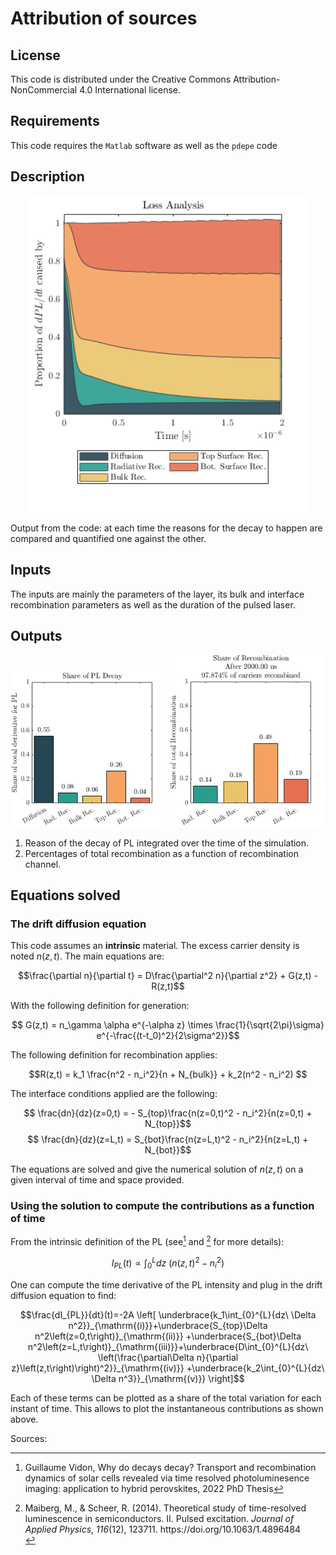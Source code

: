 # Attribution of sources

## License
This code is distributed under the Creative Commons Attribution-NonCommercial 4.0 International license. 

## Requirements
This code requires the `Matlab` software as well as the `pdepe` code
## Description
<p align="center">
  <img width="450"  src="exampleImages/share_decay_over_time.png">
</p>
Output from the code: at each time the reasons for the decay to happen are compared and quantified one against the other.

## Inputs
The inputs are mainly the parameters of the layer, its bulk and interface recombination parameters as well as the duration of the pulsed laser. 

## Outputs

<p align="center">
  <img width="250"  src="exampleImages/share_decay.png">
  <img width="250"  src="exampleImages/share_recombination.png">
</p>

1. Reason of the decay of PL integrated over the time of the simulation.
2. Percentages of total recombination as a function of recombination channel.

## Equations solved
### The drift diffusion equation
This code assumes an **intrinsic** material. The excess carrier density is noted $n(z,t)$. The main equations are:

$$\frac{\partial n}{\partial t} = D\frac{\partial^2 n}{\partial z^2} + G(z,t) - R(z,t)$$

With the following definition for generation:

$$ G(z,t) = n_\gamma \alpha e^{-\alpha z} \times \frac{1}{\sqrt{2\pi}\sigma} e^{-\frac{(t-t_0)^2}{2\sigma^2}}$$

The following definition for recombination applies:

$$R(z,t) = k_1  \frac{n^2 - n_i^2}{n + N_{bulk}} + k_2(n^2 - n_i^2) $$

The interface conditions applied are the following:

$$ \frac{dn}{dz}(z=0,t) = - S_{top}\frac{n(z=0,t)^2 - n_i^2}{n(z=0,t) + N_{top}}$$
$$ \frac{dn}{dz}(z=L,t) = S_{bot}\frac{n(z=L,t)^2 - n_i^2}{n(z=L,t) + N_{bot}}$$

The equations are solved and give the numerical solution of $n(z,t)$ on a given interval of time and space provided. 

### Using the solution to compute the contributions as a function of time
From the intrinsic definition of the PL (see[^1] and [^2] for more details):

$$I_{PL}(t) \propto \int_0^L dz \ (n(z,t)^2-n_i^2)$$

One can compute the time derivative of the PL intensity and plug in the drift diffusion equation to find: 

$$\frac{dI_{PL}}{dt}(t)=-2A \left[ \underbrace{k_1\int_{0}^{L}{dz\ \Delta n^2}}_{\mathrm{(i)}}+\underbrace{S_{top}\Delta n^2\left(z=0,t\right)}_{\mathrm{(ii)}}  +\underbrace{S_{bot}\Delta n^2\left(z=L,t\right)}_{\mathrm{(iii)}}+\underbrace{D\int_{0}^{L}{dz\ \left(\frac{\partial\Delta n}{\partial z}\left(z,t\right)\right)^2}}_{\mathrm{(iv)}} +\underbrace{k_2\int_{0}^{L}{dz\ \Delta n^3}}_{\mathrm{(v)}} \right]$$

Each of these terms can be plotted as a share of the total variation for each instant of time. This allows to plot the instantaneous contributions as shown above.


Sources:
[^1]: Guillaume Vidon, Why do decays decay? Transport and recombination dynamics of solar cells revealed via time resolved photoluminesence imaging: application to hybrid perovskites, 2022 PhD Thesis 
[^2]: <div class="csl-entry">Maiberg, M., &#38; Scheer, R. (2014). Theoretical study of time-resolved luminescence in semiconductors. II. Pulsed excitation. <i>Journal of Applied Physics</i>, <i>116</i>(12), 123711. https://doi.org/10.1063/1.4896484</div>